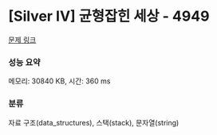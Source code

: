 # [Silver IV] 균형잡힌 세상 - 4949 

[문제 링크](https://www.acmicpc.net/problem/4949) 

### 성능 요약

메모리: 30840 KB, 시간: 360 ms

### 분류

자료 구조(data_structures), 스택(stack), 문자열(string)

